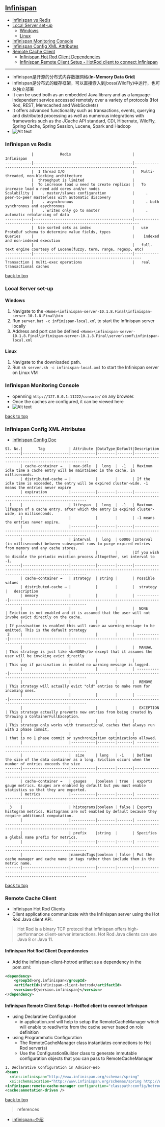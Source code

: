 ## [Infinispan](#top)

- [Infinispan vs Redis](#infinispan-vs-redis)
- [Local Server set-up](#local-server-set-up)
  - [Windows](#windows)
  - [Linux](#linux)
- [Infinispan Monitoring Console](#infinispan-monitoring-console)
- [Infinispan Config XML Attributes](#infinispan-config-xml-attributes)
- [Remote Cache Client](#remote-cache-client)
  - [Infinispan Hot Rod Client Dependencies](#infinispan-hot-rod-client-dependencies)
  - [Infinispan Remote Client Setup - HotRod client to connect Infinispan](#infinispan-remote-client-setup---hotrod-client-to-connect-infinispan)

---------------------------------------------------

- Infinispan是开源的分布式内存数据网格(**In-Memory Data Grid**)
- infinispan是分布式的缓存框架，可以直接嵌入到jboss(WildFly)中运行，也可以独立部署
- It can be used both as an embedded Java library and as a language-independent service accessed remotely over a variety of protocols (Hot Rod, REST, Memcached and WebSockets)
- It offers advanced functionality such as transactions, events, querying and distributed processing as well as numerous integrations with frameworks such as the JCache API standard, CDI, Hibernate, WildFly, Spring Cache, Spring Session, Lucene, Spark and Hadoop
- ![Alt text](image-4.png)

### Infinispan vs Redis

```
            |            Redis                            |                 Infinispan
------------|---------------------------------------------|-----------------------------------------------------------------------
            |  1 thread I/O                               |   Multi-threaded, non-blocking architecture
            |  throughput is limited                      |
            |  To increase load u need to create replicas |   To increase load u need add cores and/or nodes
Scalability |    . master/slaves configuration            |     . peer-to-peer masterless with automatic discovery
            |    . asynchronous                           |     . both synchronous and asychronous
            |    . writes only go to master               |     . automatic rebalancing of data
------------|---------------------------------------------|------------------------------------------------------------------------
            |  Use sorted sets as index                   |   use ProtoBuf schema to determine value fields, types
Queries     |                                             |    indexed and non-indexed execution
            |                                             |   full-text engine courtesy of Lucene(fuzzy, term, range, regexp, etc)
------------|---------------------------------------------|-------------------------------------------------------------------------
Transaction | multi-exec operations                       |   real transactional caches

```

[back to top](#top)

### Local Server set-up

#### Windows

1. Navigate to the `<Home>\infinispan-server-10.1.8.Final\infinispan-server-10.1.8.Final\bin`
2. Run `server.bat -c infinispan-local.xml` to start the Infinispan server locally
3. Address and port can be defined `<Home>\infinispan-server-10.1.8.Final\infinispan-server-10.1.8.Final\server\conf\infinispan-local.xml`

#### Linux

1. Navigate to the downloaded path.
2. Run `sh server.sh -c infinispan-local.xml` to start the Infinispan server on Linux VM

### Infinispan Monitoring Console

- openning `http://127.0.0.1:11222/console/` on any browser.
- Once the caches are configured, it can be viewed here
- ![Alt text](image-5.png)

[back to top](#top)

### Infinispan Config XML Attributes

- [Infinispan Config Doc](https://docs.jboss.org/infinispan/10.1/configdocs/infinispan-config-10.1.html)

```
Sl. No.|       Tag	         | Attribute |DataType|Default|Description
-------|---------------------|-----------|--------|-------|-----------------------------------------------------------------------------------------------------------------------
       | cache-container →   | max-idle  |  long  |  -1   | Maximum idle time a cache entry will be maintained in the cache, in milliseconds. 
       | distributed-cache → |           |        |       | If the idle time is exceeded, the entry will be expired cluster-wide. -1 means the entries never expire
       | expiration          |-----------|--------|-------|----------------------------------------------------------------------------------------------------------------------  
  1    |                     | lifespan  |  long  |  -1   | Maximum lifespan of a cache entry, after which the entry is expired cluster-wide, in milliseconds.    
       |                     |           |        |       | -1 means the entries never expire. 
       |                     |-----------|--------|-------|---------------------------------------------------------------------------------------------------------------------- 
       |                     | interval  |  long  | 60000 |Interval (in milliseconds) between subsequent runs to purge expired entries from memory and any cache stores.   
       |                     |           |        |       |If you wish to disable the periodic eviction process altogether, set interval to -1.
-------|---------------------|-----------|--------|-------|---------------------------------------------------------------------------------------------------------------------- 
       | cache-container →   | strategy  | string |       | Possible values 
       | distributed-cache → |           |        |       |  strategy  |   description  
       | memory              |           |        |       | -----------|---------------------------------------------------------------------------------------------------------
       |                     |           |        |       |  NONE      | Eviction is not enabled and it is assumed that the user will not invoke evict directly on the cache.
       |                     |           |        |       |            | If passivation is enabled this will cause aa warning message to be emitted. This is the default strategy
 2     |                     |           |        |       | -----------|---------------------------------------------------------------------------------------------------------
       |                     |           |        |       |  MANUAL    | This strategy is just like <b>NONE</b> except that it assumes the user will be invoking evict directly
       |                     |           |        |       |            | This way if passivation is enabled no warning message is logged.
       |                     |           |        |       | -----------|---------------------------------------------------------------------------------------------------------
       |                     |           |        |       |  REMOVE    | This strategy will actually evict "old" entries to make room for incoming ones.
       |                     |           |        |       | -----------|---------------------------------------------------------------------------------------------------------
       |                     |           |        |       |  EXCEPTION | This strategy actually prevents new entries from being created by throwing a ContainerFullException. 
       |                     |           |        |       |            | This strategy only works with transactional caches that always run with 2 phase commit, 
       |                     |           |        |       |            | that is no 1 phase commit or synchronization optimizations allowed.
       |                     |-----------|--------|-------| ---------------------------------------------------------------------------------------------------------------------
       |                     |  size     | long   | -1    | Defines the size of the data container as a long. Eviction occurs when the number of entries exceeds the size
-------|---------------------|-----------|--------|-------|---------------------------------------------------------------------------------------------------------------------- 
       | cache-container →   | gauges    |boolean | true  | exports gauge metrics. Gauges are enabled by default but you must enable statistics so that they are exported.
       | metrics             |-----------|--------|-------| ---------------------------------------------------------------------------------------------------------------------
  3    |                     | histograms|boolean | false | Exports histogram metrics. Histograms are not enabled by default because they require additional computation.
       |                     |-----------|--------|-------| ---------------------------------------------------------------------------------------------------------------------
       |                     | prefix    |string  |       | Specifies a global name prefix for metrics.
       |                     |-----------|--------|-------| ---------------------------------------------------------------------------------------------------------------------
       |                     |namesAsTags|boolean | false | Put the cache manager and cache name in tags rather then include them in the metric name.
-------|---------------------|-----------|--------|-------|---------------------------------------------------------------------------------------------------------------------- 
```

[back to top](#top)

### Remote Cache Client

- Infinispan Hot Rod Clients
- Client applications communicate with the Infinispan server using the Hot Rod Java client API.

> Hot Rod is a binary TCP protocol that Infinispan offers high-performance client-server interactions.
> Hot Rod Java clients can use Java 8 or Java 11.

#### Infinispan Hot Rod Client Dependencies

- Add the infinispan-client-hotrod artifact as a dependency in the pom.xml:

```xml
<dependency>
    <groupId>org.infinispan</groupId>
    <artifactId>infinispan-client-hotrod</artifactId>
    <version>${version.infinispan}</version>
</dependency>
```

#### Infinispan Remote Client Setup - HotRod client to connect Infinispan

- using Declarative Configuration
  - in application.xml will help to setup the RemoteCacheManager which will enable to read/write from the cache server based on role definition
- using Programmatic Configuration
  - The RemoteCacheManager class instantiates connections to Hot Rod server(s)
  - Use the ConfigurationBuilder class to generate immutable configuration objects that you can pass to RemoteCacheManager

```xml
1. Declarative Configuration in Advisor-Web
<beans
  xmlns:infinispan="http://www.infinispan.org/schemas/spring"
  xsi:schemaLocation="http://www.infinispan.org/schemas/spring http://www.infinispan.org/schemas/infinispan-spring.xsd">
<infinispan:remote-cache-manager configuration="classpath:config/hotrod-client.properties"/>
<cache:annotation-driven />
```


[back to top](#top)

> references
- [infinispan~介绍](https://www.cnblogs.com/lori/archive/2021/11/25/15603926.html)
